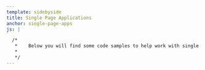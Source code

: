 ```yaml
---
template: sidebyside
title: Single Page Applications
anchor: single-page-apps
js: |

  /*
   *	Below you will find some code samples to help work with single page applications.
   *
   */
---
```


